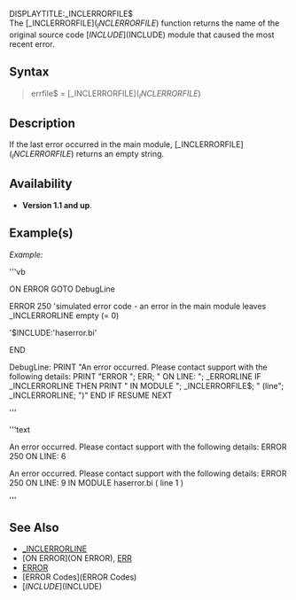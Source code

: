 DISPLAYTITLE:_INCLERRORFILE$  
The [_INCLERRORFILE$](_INCLERRORFILE$) function returns the name of the original source code [$INCLUDE]($INCLUDE) module that caused the most recent error.



## Syntax

>  errfile$ = [_INCLERRORFILE$](_INCLERRORFILE$)


## Description

If the last error occurred in the main module, [_INCLERRORFILE$](_INCLERRORFILE$) returns an empty string.


## Availability

* **Version 1.1 and up**.


## Example(s)

*Example:*

'''vb

ON ERROR GOTO DebugLine

ERROR 250 'simulated error code - an error in the main module leaves _INCLERRORLINE empty (= 0)

'$INCLUDE:'haserror.bi'

END

DebugLine:
PRINT "An error occurred. Please contact support with the following details:
PRINT "ERROR "; ERR; " ON LINE: "; _ERRORLINE
IF _INCLERRORLINE THEN
    PRINT "    IN MODULE "; _INCLERRORFILE$; " (line"; _INCLERRORLINE; ")"
END IF
RESUME NEXT 

'''

'''text

An error occurred. Please contact support with the following details:
ERROR  250  ON LINE:  6

An error occurred. Please contact support with the following details:
ERROR  250  ON LINE:  9
    IN MODULE haserror.bi ( line 1 )

'''



## See Also

* [_INCLERRORLINE](_INCLERRORLINE)
* [ON ERROR](ON ERROR), [ERR](ERR)
* [ERROR](ERROR)
* [ERROR Codes](ERROR Codes)
* [$INCLUDE]($INCLUDE)




